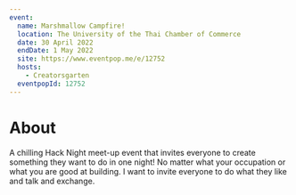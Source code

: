 ```yaml
---
event:
  name: Marshmallow Campfire!
  location: The University of the Thai Chamber of Commerce
  date: 30 April 2022
  endDate: 1 May 2022
  site: https://www.eventpop.me/e/12752
  hosts:
    - Creatorsgarten
  eventpopId: 12752
---
```


# About

A chilling Hack Night meet-up event that invites everyone to create something they want to do in one night! No matter what your occupation or what you are good at building. I want to invite everyone to do what they like and talk and exchange.

